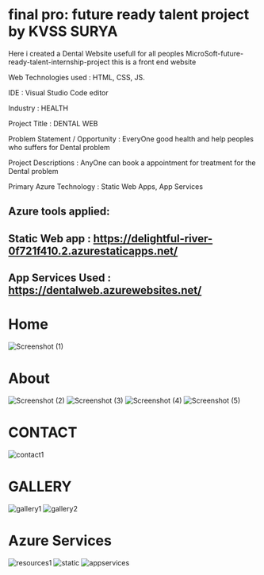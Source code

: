 # final pro: future ready talent project by KVSS SURYA

  Here i created a Dental Website usefull for all peoples
  MicroSoft-future-ready-talent-internship-project this is a front end website
  
Web Technologies used : HTML, CSS, JS.

IDE : Visual Studio Code editor

Industry : HEALTH

Project Title : DENTAL WEB

Problem Statement / Opportunity : EveryOne good health and help peoples who suffers for Dental problem

Project Descriptions : AnyOne can book a appointment for treatment for the Dental problem

Primary Azure Technology : Static Web Apps, App Services 

## Azure tools applied:
## Static Web app : https://delightful-river-0f721f410.2.azurestaticapps.net/

## App Services Used : https://dentalweb.azurewebsites.net/



# Home
![Screenshot (1)](https://user-images.githubusercontent.com/116060228/198542116-aa71ae81-d924-47bb-8bf0-e449e1ae2740.png)

# About
![Screenshot (2)](https://user-images.githubusercontent.com/116060228/198542198-78a58421-121f-4a0a-92a9-e70fc4cb7ff9.png)
![Screenshot (3)](https://user-images.githubusercontent.com/116060228/198542224-136c1205-0f6c-423a-9c67-60fba5475d91.png)
![Screenshot (4)](https://user-images.githubusercontent.com/116060228/198542251-400f3d44-e78f-4d98-9eff-721c3df3a4d0.png)
![Screenshot (5)](https://user-images.githubusercontent.com/116060228/198542301-dc56c3a8-bf16-4b4b-9e24-063369e406f2.png)

# CONTACT
![contact1](https://user-images.githubusercontent.com/116060228/201088622-4cb732f3-4c43-4ce0-bb59-0068cf8d269f.png)


# GALLERY
![gallery1](https://user-images.githubusercontent.com/116060228/201088714-10ea4a6d-3870-4e19-8935-6fd85e2db613.png)
![gallery2](https://user-images.githubusercontent.com/116060228/201088832-139cb0f9-73f2-40c1-8bf7-5c0c03bc4897.png)



# Azure Services
![resources1](https://user-images.githubusercontent.com/116060228/201087698-06bcd7a1-caab-4597-b71d-c993f996c383.png)
![static](https://user-images.githubusercontent.com/116060228/201087402-36d67041-9996-4f1e-8ff2-3d1ccc71bfb5.png)
![appservices](https://user-images.githubusercontent.com/116060228/201087410-494b9d92-96be-4a8f-a834-bc5efe1b969d.png)


